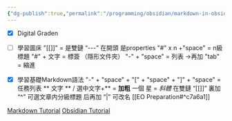 ```yaml
---
{"dg-publish":true,"permalink":"/programming/obsidian/markdown-in-obsidian/","dgPassFrontmatter":true}
---
```


- [x] Digital Graden
- [ ] 學習圖床
"[[]]"               = 是雙鏈
“---”  在開頭 是properties
"#" x n +"space" = n級標題
"#" + 文字 = 標簽 （隱形文件夾）
"-" + "space" = 列表
->再加 "tab"   = 縮進

- [x] 學習基礎Markdown語法
"-" + "space" + "[" + "space" + "]" + "space" = 任務列表
** 文字 **  / 選中文字+**  = **加粗**
一個 星                               = *斜體*
在雙鏈 “[[]]” 裏加 “^” 可選文章内分級標題 后再加 “\|” 可改名   [[EO Preparation#^c7a6a1]]

[Markdown Tutorial](https://xianbai.me/learn-md/article/syntax/links.html)
[Obsidian Tutorial](https://medium.com/pm%E7%9A%84%E7%94%9F%E7%94%A2%E5%8A%9B%E5%B7%A5%E5%85%B7%E7%AE%B1/obsidian-%E4%BD%BF%E7%94%A8%E6%95%99%E5%AD%B8-%E5%9F%BA%E7%A4%8E%E7%AF%87-%E8%AA%8D%E8%AD%98%E9%A0%90%E8%A8%AD%E4%BB%8B%E9%9D%A2%E8%88%87%E5%9F%BA%E7%A4%8E%E5%8A%9F%E8%83%BD-dc59232bcca8)


